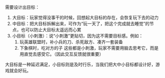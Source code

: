 需要设计出目标：
1.  大目标：玩家觉得没事干的时候，回想起大目标的存在，会恢复玩下去的动力
2.  中目标：把大目标拆解出来，可作为“玩一天了，把这个完成就去睡觉”的节点，也可以防止大目标太遥远而心累
3.  小目标（小刺激）：说“小刺激”更贴切，因为这不需要目标感。例如：
    1.  玩英雄联盟时，补小兵的刀、杀死敌方、凑齐一套装备
    2.  下象棋时，吃对方的子
    这些都是小刺激，玩家不需要用脑去思考它，而是用直觉去感受它。（因此交互反馈就很重要）

大目标是一种延迟满足，小目标则是及时行乐，当我们把大中小目标都设计好，游戏就会好玩。